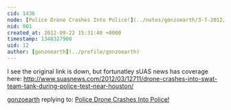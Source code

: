 ```yaml
---
cid: 1436
node: [Police Drone Crashes Into Police!](../notes/gonzoearth/3-7-2012/police-drone-crashes-police)
nid: 901
created_at: 2012-09-22 15:31:40 +0000
timestamp: 1348327900
uid: 12
author: [gonzoearth](../profile/gonzoearth)
---
```


I see the original link is down, but fortunatley sUAS news has coverage here:
http://www.suasnews.com/2012/03/12711/drone-crashes-into-swat-team-tank-during-police-test-near-houston/

[gonzoearth](../profile/gonzoearth) replying to: [Police Drone Crashes Into Police!](../notes/gonzoearth/3-7-2012/police-drone-crashes-police)


